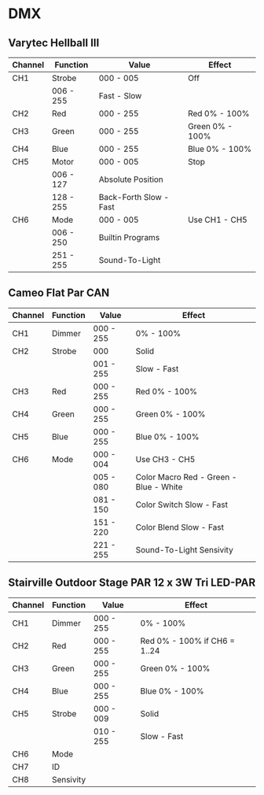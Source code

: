 # DMX

## Varytec Hellball III

Channel | Function | Value | Effect
------- | -------- | ----- | ------
CH1 | Strobe | 000 - 005 | Off
 | | 006 - 255 | Fast - Slow
CH2 | Red | 000 - 255 | Red 0% - 100%
CH3 | Green | 000 - 255 | Green 0% - 100%
CH4 | Blue | 000 - 255 | Blue 0% - 100%
CH5 | Motor | 000 - 005 | Stop
 | | 006 - 127 | Absolute Position
 | | 128 - 255 | Back-Forth Slow - Fast
CH6 | Mode | 000 - 005 | Use CH1 - CH5
 | | 006 - 250 | Builtin Programs
 | | 251 - 255 | Sound-To-Light

## Cameo Flat Par CAN

Channel | Function | Value | Effect
------- | -------- | ----- | ------
CH1 | Dimmer | 000 - 255 | 0% - 100%
CH2 | Strobe | 000 | Solid
    |        | 001 - 255 | Slow - Fast
CH3 | Red    | 000 - 255 | Red 0% - 100%
CH4 | Green  | 000 - 255 | Green 0% - 100%
CH5 | Blue   | 000 - 255 | Blue 0% - 100%
CH6 | Mode   | 000 - 004 | Use CH3 - CH5
    |        | 005 - 080 | Color Macro Red - Green - Blue - White
    |        | 081 - 150 | Color Switch Slow - Fast
    |        | 151 - 220 | Color Blend Slow - Fast
    |        | 221 - 255 | Sound-To-Light Sensivity 

## Stairville Outdoor Stage PAR 12 x 3W Tri LED-PAR

Channel | Function | Value | Effect
------- | -------- | ----- | ------
CH1 | Dimmer | 000 - 255 | 0% - 100%
CH2 | Red | 000 - 255 | Red 0% - 100% if CH6 = 1..24
CH3 | Green | 000 - 255 | Green 0% - 100%
CH4 | Blue | 000 - 255 | Blue 0% - 100%
CH5 | Strobe | 000 - 009 | Solid
    |        | 010 - 255 | Slow - Fast
CH6 | Mode
CH7 | ID
CH8 | Sensivity
